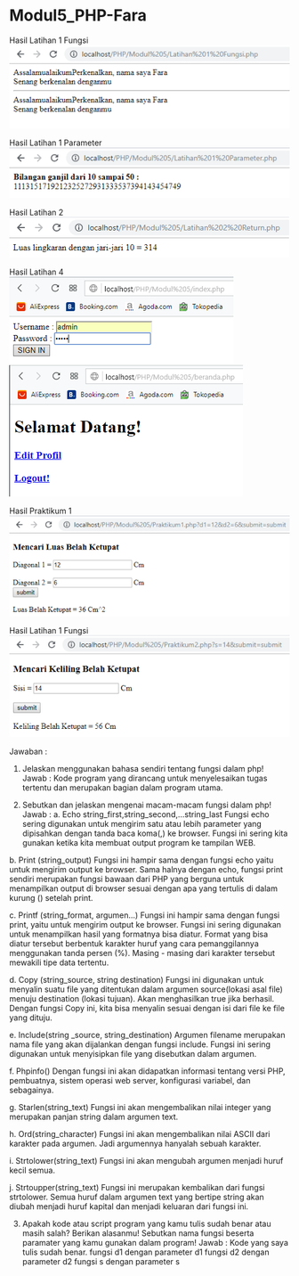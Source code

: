 # Modul5_PHP-Fara

Hasil Latihan 1 Fungsi
![alt text](https://github.com/FaraNisha/Modul5_PHP-Fara/blob/master/Hasil%20Latihan%201%20Fungsi.PNG)

Hasil Latihan 1 Parameter
![alt text](https://github.com/FaraNisha/Modul5_PHP-Fara/blob/master/Hasil%20Latihan%201%20Parameter.PNG)

Hasil Latihan 2
![alt text](https://github.com/FaraNisha/Modul5_PHP-Fara/blob/master/Hasil%20Latihan%202.PNG)

Hasil Latihan 4
![alt text](https://github.com/FaraNisha/Modul5_PHP-Fara/blob/master/Hasil%20Latihan%204.1.PNG)
![alt text](https://github.com/FaraNisha/Modul5_PHP-Fara/blob/master/Hasil%20Latihan%204.2.PNG)

Hasil Praktikum 1
![alt text](https://github.com/FaraNisha/Modul5_PHP-Fara/blob/master/Hasil%20Praktikum%201.PNG)

Hasil Latihan 1 Fungsi
![alt text](https://github.com/FaraNisha/Modul5_PHP-Fara/blob/master/Hasil%20Praktikum%202.PNG)

Jawaban :
1. Jelaskan menggunakan bahasa sendiri tentang fungsi dalam php!
Jawab : Kode program yang dirancang untuk menyelesaikan tugas tertentu dan merupakan bagian dalam program utama.

2. Sebutkan dan jelaskan mengenai macam-macam fungsi dalam php! 
Jawab : 
a. Echo string_first,string_second,...string_last
Fungsi echo sering digunakan untuk mengirim satu atau lebih parameter yang dipisahkan dengan tanda baca koma(,) ke browser. Fungsi ini sering kita gunakan ketika kita membuat output program ke tampilan WEB.

b. Print  (string_output)
Fungsi ini hampir sama dengan fungsi echo yaitu untuk mengirim output ke browser. Sama halnya dengan echo, fungsi print sendiri merupakan fungsi bawaan dari PHP yang berguna untuk menampilkan output di browser sesuai dengan apa yang tertulis di dalam kurung () setelah print.

c. Printf (string_format, argumen...)
Fungsi ini hampir sama dengan fungsi print, yaitu untuk mengirim output ke browser. Fungsi ini sering digunakan untuk menampilkan hasil yang formatnya bisa diatur. Format yang bisa diatur tersebut berbentuk karakter huruf yang cara pemanggilannya menggunakan tanda persen (%). Masing - masing dari karakter tersebut mewakili tipe data tertentu.

d. Copy (string_source, string destination)
Fungsi ini digunakan untuk menyalin suatu file yang ditentukan dalam argumen source(lokasi asal file) menuju destination (lokasi tujuan). Akan menghasilkan true jika berhasil. Dengan fungsi Copy ini, kita bisa menyalin sesuai dengan isi dari file ke file yang dituju.

e. Include(string _source, string_destination)
Argumen filename merupakan nama file yang akan dijalankan dengan fungsi include. Fungsi ini sering digunakan untuk menyisipkan file yang disebutkan dalam argumen.

f. Phpinfo()
Dengan fungsi ini akan didapatkan informasi tentang versi PHP, pembuatnya, sistem operasi web server, konfigurasi variabel, dan sebagainya.

g. Starlen(string_text)
Fungsi ini akan mengembalikan nilai integer yang merupakan panjan string dalam argumen text. 

h. Ord(string_character)
Fungsi ini akan mengembalikan nilai ASCII dari karakter pada argumen. Jadi argumennya hanyalah sebuah karakter.

i. Strtolower(string_text)
Fungsi ini akan mengubah argumen menjadi huruf kecil semua. 

j. Strtoupper(string_text)
Fungsi ini merupakan kembalikan dari fungsi strtolower. Semua huruf dalam argumen text yang bertipe string akan diubah menjadi huruf kapital dan menjadi keluaran dari fungsi ini.

3. Apakah kode atau script program yang kamu tulis sudah benar atau masih salah? Berikan alasanmu! Sebutkan nama fungsi beserta paramater yang kamu gunakan dalam program!
Jawab : Kode yang saya tulis sudah benar.
fungsi d1 dengan parameter d1
fungsi d2 dengan parameter d2
fungsi s dengan parameter s
